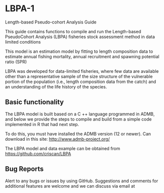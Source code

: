 # LBPA-1
Length-based Pseudo-cohort Analysis Guide

This guide contains functions to compile and run the Length-based PseudoCohort Analysis (LBPA) fisheries stock assessment method in data limited conditions

This model is an estimation model by fitting to length composition data to estimate annual fishing mortality, annual recruitment and spawning potential ratio (SPR)

LBPA was developed for data-limited fisheries, where few data are available other than a representative sample of the size structure of the vulnerable portion of the population (i.e., length composition data from the catch) and an understanding of the life history of the species.

## Basic functionality

The LBPA model is built based on a C ++ language programmed in ADMB, and below we provide the steps to compile and build from a simple code implemented in R that had next step.

To do this, you must have installed the ADMB version (12 or newer). Can download in this site: <http://www.admb-project.org/>

The LBPA model and data example can be obtained from <https://github.com/criscan/LBPA>


## Bug Reports
Alert to any bugs or issues by using GitHub. Suggestions and comments for additional features are welcome and we can discuss via email at
